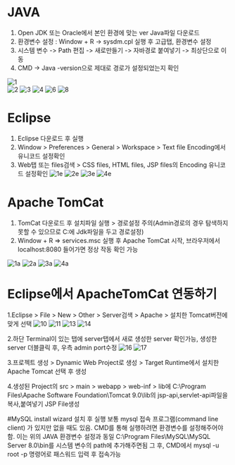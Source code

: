 # JAVA
1. Open JDK 또는 Oracle에서 본인 환경에 맞는 ver Java파일 다운로드
2. 환경변수 설정 : Window + R -> sysdm.cpl 실행 후 고급탭, 환경변수 설정
3. 시스템 변수 -> Path 편집 -> 새로만들기 -> 자바경로 붙여넣기 -> 최상단으로 이동
4. CMD -> Java -version으로 제대로 경로가 설정되었는지 확인

![1](https://github.com/user-attachments/assets/fdaeeb7b-55b0-4765-ab24-3a91e7f9a621)<br>
![2](https://github.com/user-attachments/assets/6e59c403-a185-47d9-b9e1-15dbc50bd132)
![3](https://github.com/user-attachments/assets/b1ee8b46-3794-4bbc-bbf3-ff85b185c15f)
![4](https://github.com/user-attachments/assets/457dd2a6-903b-4b96-b134-05f08c4e0b11)
![6](https://github.com/user-attachments/assets/43674b38-b7d2-4f58-8858-fedbbd61a9a4)
![8](https://github.com/user-attachments/assets/9c59cdcd-2ca9-4b53-b09b-0634c70e086a)

# Eclipse

1. Eclipse 다운로드 후 실행 
2. Window > Preferences > General > Workspace > Text file Encoding에서 유니코드 설정확인
3. Web탭 또는 files검색 > CSS files, HTML files, JSP files의 Encoding 유니코드 설정확인
![1e](https://github.com/user-attachments/assets/bd5bbf1e-9e5e-4672-9ef5-ff992f117c50)
![2e](https://github.com/user-attachments/assets/2911d244-6f88-4b8d-987e-4a84fcaddd6b)
![3e](https://github.com/user-attachments/assets/f8461b5b-5911-4a15-bca7-43d4b5193a4b)
![4e](https://github.com/user-attachments/assets/c78d4beb-482d-4870-a927-57995144ad4d)


# Apache TomCat
1. TomCat 다운로드 후 설치파일 실행 > 경로설정 주의(Admin경로의 경우 탐색하지 못할 수 있으므로 C:에 Jdk파일을 두고 경로설정)
2. Window + R => services.msc 실행 후 Apache TomCat 시작, 브라우저에서 localhost:8080 들어가면 정상 작동 확인 가능

![1a](https://github.com/user-attachments/assets/2a2dfc63-d93d-42f1-831a-45a4fc025e26)
![2a](https://github.com/user-attachments/assets/fc3e5747-d71c-4166-b5d5-ed55be43199c)
![3a](https://github.com/user-attachments/assets/6c4f373d-3399-4f2d-975e-ba0b8f539c77)
![4a](https://github.com/user-attachments/assets/8011e881-0e93-4ec9-929a-1d2744366077)



# Eclipse에서 ApacheTomCat 연동하기
1.Eclipse > File > New > Other > Server검색 > Apache > 설치한 Tomcat버전에 맞게 선택
![10](https://github.com/user-attachments/assets/d7df9970-450d-4ccb-87a6-d487b7883f2e)
![11](https://github.com/user-attachments/assets/2e328069-f03b-402d-8d45-49224519f73a)
![13](https://github.com/user-attachments/assets/6bc0368f-99bd-4039-84f0-6c2e620c0147)
![14](https://github.com/user-attachments/assets/0350c571-15a9-483d-9656-28330d5d935a)

2.하단 Terminal이 있는 탭에 server탭에서 새로 생성한 server 확인가능, 생성한 server 더블클릭 후, 우측 admin port수정
![16](https://github.com/user-attachments/assets/ae5d056b-8c03-4eca-9caa-7a4e5c876f82)
![17](https://github.com/user-attachments/assets/a1c9a65f-42ac-49f5-a9b5-8a563d880605)


3.프로젝트 생성 > Dynamic Web Project로 생성 > Target Runtime에서 설치한 Apache Tomcat 선택 후 생성


4.생성된 Project의 src > main > webapp > web-inf > lib에
C:\Program Files\Apache Software Foundation\Tomcat 9.0\lib의 jsp-api,servlet-api파일을 복사,붙여넣기
JSP File생성

#MySQL
install wizard 설치 후 실행
보통 mysql 접속 프로그램(command line client) 가 있지만 없을 때도 있음.
CMD를 통해 실행하려면 환경변수를 설정해주어야함. 이는 위의 JAVA 환경변수 설정과 동일
C:\Program Files\MySQL\MySQL Server 8.0\bin를 시스템 변수의 path에 추가해주면됨
그 후, CMD에서 mysql -u root -p 명령어로 패스워드 입력 후 접속가능
